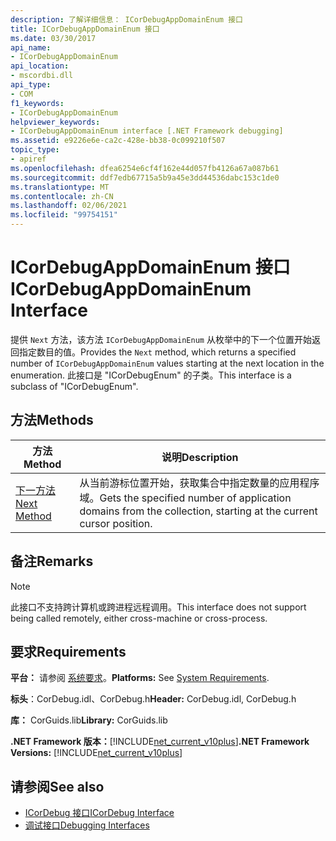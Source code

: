 ```yaml
---
description: 了解详细信息： ICorDebugAppDomainEnum 接口
title: ICorDebugAppDomainEnum 接口
ms.date: 03/30/2017
api_name:
- ICorDebugAppDomainEnum
api_location:
- mscordbi.dll
api_type:
- COM
f1_keywords:
- ICorDebugAppDomainEnum
helpviewer_keywords:
- ICorDebugAppDomainEnum interface [.NET Framework debugging]
ms.assetid: e9226e6e-ca2c-428e-bb38-0c099210f507
topic_type:
- apiref
ms.openlocfilehash: dfea6254e6cf4f162e44d057fb4126a67a087b61
ms.sourcegitcommit: ddf7edb67715a5b9a45e3dd44536dabc153c1de0
ms.translationtype: MT
ms.contentlocale: zh-CN
ms.lasthandoff: 02/06/2021
ms.locfileid: "99754151"
---
```

# <a name="icordebugappdomainenum-interface"></a><span data-ttu-id="ca072-103">ICorDebugAppDomainEnum 接口</span><span class="sxs-lookup"><span data-stu-id="ca072-103">ICorDebugAppDomainEnum Interface</span></span>

<span data-ttu-id="ca072-104">提供 `Next` 方法，该方法 `ICorDebugAppDomainEnum` 从枚举中的下一个位置开始返回指定数目的值。</span><span class="sxs-lookup"><span data-stu-id="ca072-104">Provides the `Next` method, which returns a specified number of `ICorDebugAppDomainEnum` values starting at the next location in the enumeration.</span></span> <span data-ttu-id="ca072-105">此接口是 "ICorDebugEnum" 的子类。</span><span class="sxs-lookup"><span data-stu-id="ca072-105">This interface is a subclass of "ICorDebugEnum".</span></span>  
  
## <a name="methods"></a><span data-ttu-id="ca072-106">方法</span><span class="sxs-lookup"><span data-stu-id="ca072-106">Methods</span></span>  
  
|<span data-ttu-id="ca072-107">方法</span><span class="sxs-lookup"><span data-stu-id="ca072-107">Method</span></span>|<span data-ttu-id="ca072-108">说明</span><span class="sxs-lookup"><span data-stu-id="ca072-108">Description</span></span>|  
|------------|-----------------|  
|[<span data-ttu-id="ca072-109">下一方法</span><span class="sxs-lookup"><span data-stu-id="ca072-109">Next Method</span></span>](icordebugappdomainenum-next-method.md)|<span data-ttu-id="ca072-110">从当前游标位置开始，获取集合中指定数量的应用程序域。</span><span class="sxs-lookup"><span data-stu-id="ca072-110">Gets the specified number of application domains from the collection, starting at the current cursor position.</span></span>|  
  
## <a name="remarks"></a><span data-ttu-id="ca072-111">备注</span><span class="sxs-lookup"><span data-stu-id="ca072-111">Remarks</span></span>  
  
> [!NOTE]
> <span data-ttu-id="ca072-112">此接口不支持跨计算机或跨进程远程调用。</span><span class="sxs-lookup"><span data-stu-id="ca072-112">This interface does not support being called remotely, either cross-machine or cross-process.</span></span>  
  
## <a name="requirements"></a><span data-ttu-id="ca072-113">要求</span><span class="sxs-lookup"><span data-stu-id="ca072-113">Requirements</span></span>  

 <span data-ttu-id="ca072-114">**平台：** 请参阅 [系统要求](../../get-started/system-requirements.md)。</span><span class="sxs-lookup"><span data-stu-id="ca072-114">**Platforms:** See [System Requirements](../../get-started/system-requirements.md).</span></span>  
  
 <span data-ttu-id="ca072-115">**标头**：CorDebug.idl、CorDebug.h</span><span class="sxs-lookup"><span data-stu-id="ca072-115">**Header:** CorDebug.idl, CorDebug.h</span></span>  
  
 <span data-ttu-id="ca072-116">**库：** CorGuids.lib</span><span class="sxs-lookup"><span data-stu-id="ca072-116">**Library:** CorGuids.lib</span></span>  
  
 <span data-ttu-id="ca072-117">**.NET Framework 版本：**[!INCLUDE[net_current_v10plus](../../../../includes/net-current-v10plus-md.md)]</span><span class="sxs-lookup"><span data-stu-id="ca072-117">**.NET Framework Versions:** [!INCLUDE[net_current_v10plus](../../../../includes/net-current-v10plus-md.md)]</span></span>  
  
## <a name="see-also"></a><span data-ttu-id="ca072-118">请参阅</span><span class="sxs-lookup"><span data-stu-id="ca072-118">See also</span></span>

- [<span data-ttu-id="ca072-119">ICorDebug 接口</span><span class="sxs-lookup"><span data-stu-id="ca072-119">ICorDebug Interface</span></span>](icordebug-interface.md)
- [<span data-ttu-id="ca072-120">调试接口</span><span class="sxs-lookup"><span data-stu-id="ca072-120">Debugging Interfaces</span></span>](debugging-interfaces.md)
